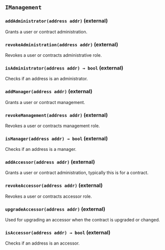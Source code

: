 ## `IManagement`






### `addAdministrator(address addr)` (external)

Grants a user or contract administration.




### `revokeAdministration(address addr)` (external)

Revokes a user or contracts administrative role.




### `isAdministrator(address addr) → bool` (external)

Checks if an address is an administrator.




### `addManager(address addr)` (external)

Grants a user or contract management.




### `revokeManagement(address addr)` (external)

Revokes a user or contracts management role.




### `isManager(address addr) → bool` (external)

Checks if an address is a manager.




### `addAccessor(address addr)` (external)

Grants a user or contract administration, typically this is for a contract.




### `revokeAccessor(address addr)` (external)

Revokes a user or contracts accessor role.




### `upgradeAccessor(address addr)` (external)

Used for upgrading an accessor when the contract is upgraded or changed.




### `isAccessor(address addr) → bool` (external)

Checks if an address is an accessor.







